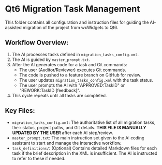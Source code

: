 # Qt6 Migration Task Management

This folder contains all configuration and instruction files for guiding the AI-assisted migration of the project from wxWidgets to Qt6.

## Workflow Overview:
1. The AI processes tasks defined in `migration_tasks_config.xml`.
2. The AI is guided by `master_prompt.txt`.
3. After the AI generates code for a task and Git commands:
    - The user (Auditor/Reviewer) executes Git commands.
    - The code is pushed to a feature branch on GitHub for review.
    - The user updates `migration_tasks_config.xml` with the task status.
    - The user prompts the AI with "APPROVED:TaskID" or "REWORK:TaskID [feedback]".
4. This cycle repeats until all tasks are completed.

## Key Files:
- `migration_tasks_config.xml`: The authoritative list of all migration tasks, their status, project paths, and Git details. **THIS FILE IS MANUALLY UPDATED BY THE USER** after each AI step/review.
- `master_prompt.txt`: The main instruction set given to the AI coding assistant to start and manage the interactive workflow.
- `task_definitions/`: (Optional) Contains detailed Markdown files for each task if the brief description in the XML is insufficient. The AI is instructed to refer to these if needed.